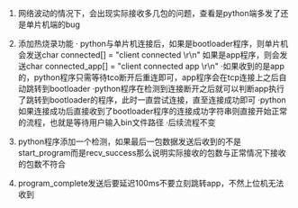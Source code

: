 1. 网络波动的情况下，会出现实际接收多几包的问题，查看是python端多发了还是单片机端的bug
2. 添加热烧录功能
	· python与单片机连接后，如果是bootloader程序，则单片机会发送char connected[] = "client connected \r\n"
		如果是app程序，则会发送char connected_app[] = "client connected app \r\n"
	·如果收到的是app的，python程序只需等待tco断开后重连即可，app程序会在tcp连接上之后自动跳转到bootloader
	·python程序在检测到连接断开之后就可以判断app执行了跳转到bootloader的程序，此时一直尝试连接，直至连接成功即可
	·python如果连接成功后直接收到了bootloader程序的连接成功字符串则直接开始正常的流程，也就是等待用户输入bin文件路径
	·后续流程不变

3. python程序添加一个检测，如果最后一包数据发送后收到的不是start_program而是recv_success那么说明实际接收的包数与正常情况下接收的包数不符合

4. program_complete发送后要延迟100ms不要立刻跳转app，不然上位机无法收到
